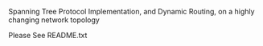 
Spanning Tree Protocol Implementation, and Dynamic Routing, on a highly changing network topology

Please See README.txt
